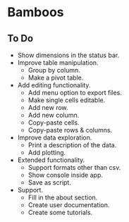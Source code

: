 Bamboos
=======

To Do
-----

- Show dimensions in the status bar.
- Improve table manipulation.
  - Group by column.
  - Make a pivot table.
- Add editing functionality.
  - Add menu option to export files.
  - Make single cells editable.
  - Add new row.
  - Add new column.
  - Copy-paste cells.
  - Copy-paste rows & columns.
- Improve data exploration.
  - Print a description of the data.
  - Add plotting.
- Extended functionality.
  - Support formats other than csv.
  - Show console inside app.
  - Save as script.
- Support.
  - Fill in the about section.
  - Create user documentation.
  - Create some tutorials.
